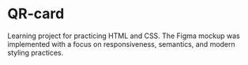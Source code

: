 # QR-card
Learning project for practicing HTML and CSS. The Figma mockup was implemented with a focus on responsiveness, semantics, and modern styling practices.
